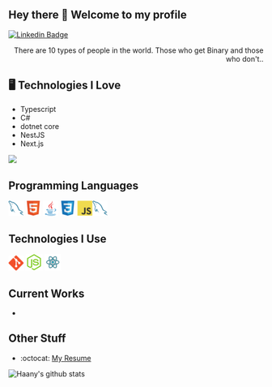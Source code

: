 ## Hey there 👋 Welcome to my profile

[![Linkedin Badge](https://img.shields.io/badge/-wsharp07-blue?style=flat-square&logo=Linkedin&logoColor=white&link=https://www.linkedin.com/in/wsharp07)](https://www.linkedin.com/in/wsharp07)

<div style="text-align: right">There are 10 types of people in the world. Those who get Binary and those who don't.. </div>

## 🖥️ Technologies I Love
* Typescript
* C#
* dotnet core
* NestJS
* Next.js

<img src = "https://github-readme-stats.vercel.app/api/top-langs/?username=wsharp07&layout=compact">

## Programming Languages
<img src = 'https://github.com/wsharp07/wsharp07/blob/main/images/sql.svg' width='30'/>  <img src = 'https://github.com/wsharp07/wsharp07/blob/main/images/html.svg' width='30'/> <img src = 'https://github.com/wsharp07/wsharp07/blob/main/images/java.svg' width='30'/> <img src = 'https://github.com/wsharp07/wsharp07/blob/main/images/css.svg' width='30'/> <img src = 'https://github.com/wsharp07/wsharp07/blob/main/images/js.svg' width='30'/><img src = 'https://github.com/wsharp07/wsharp07/blob/main/images/sql.svg' width='30'/> 
 
 ## Technologies I Use
 <img src = 'https://github.com/wsharp07/wsharp07/blob/main/images/git.svg' width='30'/> <img src = 'https://github.com/wsharp07/wsharp07/blob/main/images/nodejs.svg' width='33'/> <img src = 'https://github.com/wsharp07/wsharp07/blob/main/images/react.svg' width='33'/>
 
 
## Current Works
 * 
 
## Other Stuff
  - :octocat: [My Resume](#)


![Haany's github stats](https://github-readme-stats.vercel.app/api?username=wsharp07&show_icons=true&hide=[%22issues%22])
 
 